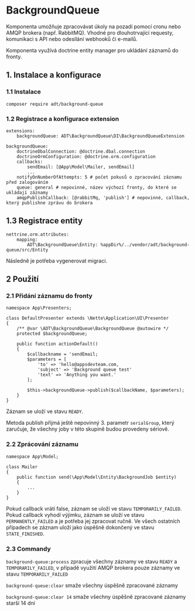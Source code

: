 # BackgroundQueue

Komponenta umožňuje zpracovávat úkoly na pozadí pomocí cronu nebo AMQP brokera (např. RabbitMQ). Vhodné pro dlouhotrvající requesty, komunikaci s API nebo odesílání webhooků či e-mailů.

Komponenta využívá doctrine entity manager pro ukládání záznamů do fronty.

## 1. Instalace a konfigurace

### 1.1 Instalace
```
composer require adt/background-queue
```

### 1.2 Registrace a konfigurace extension
```
extensions:
	backgroundQueue: ADT\BackgroundQueue\DI\BackgroundQueueExtension

backgroundQueue:
	doctrineDbalConnection: @doctrine.dbal.connection
	doctrineOrmConfiguration: @doctrine.orm.configuration
	callbacks:
		sendEmail: [@App\Model\Mailer, sendEmail]
		...
	notifyOnNumberOfAttempts: 5 # počet pokusů o zpracování záznamu před zalogováním
	queue: general # nepovinné, název výchozí fronty, do které se ukládají záznamy
	amqpPublishCallback: [@rabbitMq, 'publish'] # nepovinné, callback, který publishne zprávu do brokera
```

## 1.3 Registrace entity
```
nettrine.orm.attributes:
	mapping:
		ADT\BackgroundQueue\Entity: %appDir%/../vendor/adt/background-queue/src/Entity
```

Následně je potřeba vygenerovat migraci.

## 2 Použití

### 2.1 Přidání záznamu do fronty
```
namespace App\Presenters;

class DefaultPresenter extends \Nette\Application\UI\Presenter 
{
    /** @var \ADT\BackgroundQueue\BackgroundQueue @autowire */
    protected $backgroundQueue;

    public function actionDefault() 
    {
        $callbackname = 'sendEmail;
        $parameters = [
            'to' => 'hello@appsdevteam.com,
            'subject' => 'Background queue test'
            'text' => 'Anything you want.'
        ];

        $this->backgroundQueue->publish($callbackName, $parameters);
    }
}

```

Záznam se uloží ve stavu `READY`.

Metoda publish přijmá ještě nepovinný 3. parametr `serialGroup`, který zaručuje, že všechny joby v této skupině budou provedeny sériově.

### 2.2 Zprácování záznamu

```
namespace App\Model;

class Mailer
{
	public function send(\App\Model\Entity\BackgroundJob $entity) 
	{
	    ...
	}
}
```

Pokud callback vrátí false, záznam se uloží ve stavu `TEMPORARILY_FAILED`. Pokud callback vyhodí výjimku, záznam se uloží ve stavu `PERMANENTLY_FAILED` a je potřeba jej zpracovat ručně. Ve všech ostatních případech se záznam uloží jako úspěšně dokončený ve stavu `STATE_FINISHED`.

### 2.3 Commandy

`background-queue:process` zpracuje všechny záznamy ve stavu `READY` a `TEMPORARILY_FAILED`, v případě využití AMQP brokera pouze záznamy ve stavu `TEMPORARILY_FAILED`

`background-queue:clear` smaže všechny úspěšně zpracované záznamy

`background-queue:clear 14` smaže všechny úspěšně zpracované záznamy starší 14 dní
